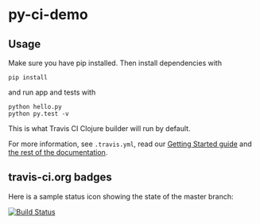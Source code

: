 # py-ci-demo


## Usage

Make sure you have pip installed. Then install dependencies with

    pip install 

and run app and tests with

	python hello.py
    python py.test -v

This is what Travis CI Clojure builder will run by default.

For more information, see `.travis.yml`, read our [Getting Started guide](http://about.travis-ci.org/docs/user/getting-started/) and [the rest of the documentation](http://about.travis-ci.org/).


## travis-ci.org badges

Here is a sample status icon showing the state of the master branch:

[![Build Status](https://travis-ci.org/shivksah-aricent/hello-py-ci-demo.svg?branch=master)](https://travis-ci.org/shivksah-aricent/hello-py-ci-demo)

